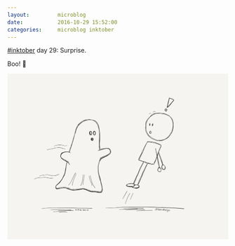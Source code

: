 ```yaml
---
layout:         microblog
date:           2016-10-29 15:52:00
categories:     microblog inktober
---
```

[#inktober](/categories/inktober) day 29: Surprise.

Boo! 👻

![Ghost surprise](/images/microblog/201610291552.jpg)

